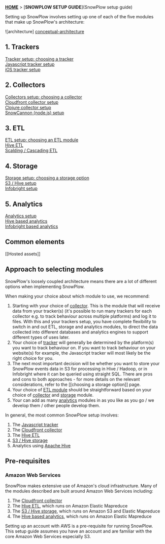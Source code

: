 [**HOME**](Home) > [**SNOWPLOW SETUP GUIDE**](SnowPlow setup guide)

Setting up SnowPlow involves setting up one of each of the five modules that make up SnowPlow's architecture:

![architecture] [conceptual-architecture]

## 1. Trackers
[Tracker setup: choosing a tracker](choosing-a-tracker)  
[Javascript tracker setup](javascript-tracker-setup)  
[iOS tracker setup](ios-tracker-setup)  

## 2. Collectors
[Collectors setup: choosing a collector](choosing-a-collector)  
[Cloudfront collector setup](setting-up-the-cloudfront-collector)  
[Clojure collector setup](setting-up-the-clojure-collector)  
[SnowCannon (node.js) setup](snowcannon-setup-guide)  

## 3. ETL
[ETL setup: choosing an ETL module](choosing-an-etl-module)  
[Hive ETL](hive-etl-setup)  
[Scalding / Cascading ETL](scalding-etl-setup)  

## 4. Storage
[Storage setup: choosing a storage option](choosing-a-storage-module)  
[S3 / Hive setup](s3-hive-storage-setup)  
[Infobright setup](infobright-storage-setup)  

## 5. Analytics
[Analytics setup](analytics-setup)  
[Hive based analytics](hive-analytics-setup)  
[Infobright based analytics](infobright-analytics-setup)  

## Common elements  
[[Hosted assets]]  

## Approach to selecting modules

SnowPlow's loosely coupled architecture means there are a lot of different options when implementing SnowPlow.

When making your choice about which module to use, we recommend:

1. Starting with your choice of [collector](choosing-a-collector). This is the module that will receive data from your tracker(s) (it's possible to run many trackers for each collector e.g. to track behaviour across multiple platforms) and log it to files. With this and your trackers setup, you have complete flexibility to switch in and out ETL, storage and analytics modules, to direct the data collected into different databases and analytics engines to support different types of uses later.
2. Your choice of [tracker](choosing-a-tracker) will generally be determined by the platform(s) you want to track behaviour on. If you want to track behaviour on your website(s) for example, the Javascript tracker will most likely be the right choice for you.
3. The next most important decision will be whether you want to store your SnowPlow events data in S3 for processing in Hive / Hadoop, or in Infobright where it can be queried using straight SQL. There are pros and cons to both approaches - for more details on the relevant considerations, refer to the [[choosing a storage option]] page.
4. Your choice of [ETL module](choosing-an-etl-module) should be straightforward based on your choice of [collector](choosing-a-collector) and [storage](choosing-a-storage-module) module.
5. Your can add as many [analytics](analytics-setup) modules in as you like as you go / we develop them / other people develop them.


In general, the most common SnowPlow setup involves:

1. The [Javascript tracker](javascript-tracker-setup)
2. The [Cloudfront collector](setting-up-the-cloudfront-collector)
3. The [Hive ETL](hive-etl-setup)
4. [S3 / Hive storage](s3-hive-storage-setup)
5. Analytics using [Apache Hive](hive-analytics-setup)


## Pre-requisites

### Amazon Web Services

SnowPlow makes extensive use of Amazon's cloud infrastructure. Many of the modules described are built around Amazon Web Services including:

1. The [Cloudfront collector](setting-up-the-cloudfront-collector)
2. The [Hive ETL](hive-etl-setup), which runs on Amazon Elastic Mapreduce
3. The [S3 / Hive storage](s3-hive-storage-setup), which runs on Amazon S3 and Elastic Mapreduce
4. The [Hive based analytics](hive-analytics-setup), which runs on Amazon Elastic Mapreduce

Setting up an account with AWS is a pre-requisite for running SnowPlow. This setup guide assumes you have an account and are familiar with the core Amazon Web Services especially S3.

[conceptual-architecture]: about-snowplow/images/conceptual-architecture.png
